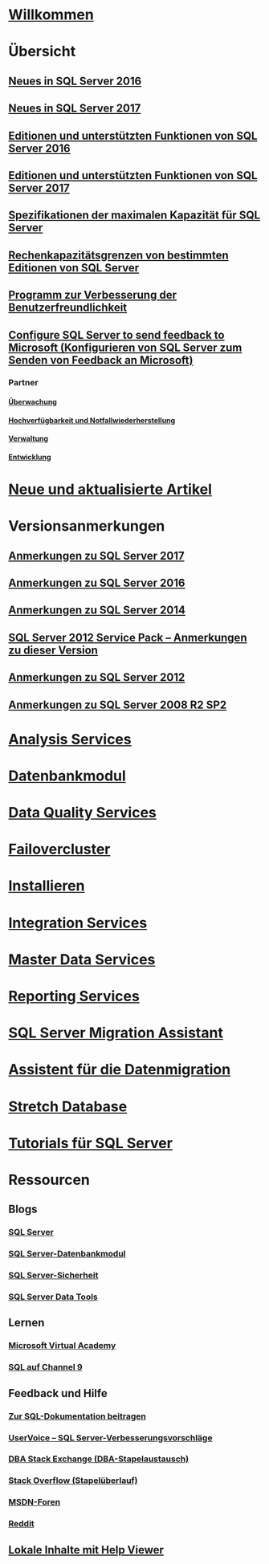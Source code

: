 # [Willkommen](sql-server-technical-documentation.md)

# Übersicht
## [Neues in SQL Server 2016](what-s-new-in-sql-server-2016.md)
## [Neues in SQL Server 2017](what-s-new-in-sql-server-2017.md)
## [Editionen und unterstützten Funktionen von SQL Server 2016](editions-and-components-of-sql-server-2016.md)
## [Editionen und unterstützten Funktionen von SQL Server 2017](editions-and-components-of-sql-server-2017.md)
## [Spezifikationen der maximalen Kapazität für SQL Server](maximum-capacity-specifications-for-sql-server.md)
## [Rechenkapazitätsgrenzen von bestimmten Editionen von SQL Server](compute-capacity-limits-by-edition-of-sql-server.md)
## [Programm zur Verbesserung der Benutzerfreundlichkeit](customer-experience-improvement-program-for-sql-server-data-tools.md)
## [Configure SQL Server to send feedback to Microsoft (Konfigurieren von SQL Server zum Senden von Feedback an Microsoft)](sql-server-customer-feedback.md)
### Partner
#### [Überwachung](partner-monitor-sql-server.md)
#### [Hochverfügbarkeit und Notfallwiederherstellung](partner-hadr-sql-server.md)
#### [Verwaltung](partner-management-sql-server.md)
#### [Entwicklung](partner-dev-sql-server.md)

# [Neue und aktualisierte Artikel](new-updated-sql-server.md)

# Versionsanmerkungen

## [Anmerkungen zu SQL Server 2017](sql-server-2017-release-notes.md)
## [Anmerkungen zu SQL Server 2016](sql-server-2016-release-notes.md)
## [Anmerkungen zu SQL Server 2014](sql-server-2014-release-notes.md)
## [SQL Server 2012 Service Pack – Anmerkungen zu dieser Version](sql-server-2012-sp4-release-notes.md)
## [Anmerkungen zu SQL Server 2012](sql-server-2012-release-notes.md)
## [Anmerkungen zu SQL Server 2008 R2 SP2](sql-server-2008-r2-sp2-release-notes.md)

# [Analysis Services](../analysis-services/analysis-services.md)
# [Datenbankmodul](../database-engine/sql-server-database-engine-overview.md)
# [Data Quality Services](../data-quality-services/data-quality-services.md)
# [Failovercluster](../sql-server/failover-clusters/install/sql-server-failover-cluster-installation.md)
# [Installieren](../sql-server/install/planning-a-sql-server-installation.md)
# [Integration Services](../integration-services/sql-server-integration-services.md)
# [Master Data Services](../master-data-services/master-data-services-overview-mds.md)
# [Reporting Services](../reporting-services/create-deploy-and-manage-mobile-and-paginated-reports.md)
# [SQL Server Migration Assistant](../ssma/sql-server-migration-assistant.md)
# [Assistent für die Datenmigration](../dma/dma-overview.md)
# [Stretch Database](../sql-server/stretch-database/stretch-database.md)
# [Tutorials für SQL Server](tutorials-for-sql-server-2016.md)

# Ressourcen

## Blogs
### [SQL Server](https://blogs.technet.microsoft.com/dataplatforminsider/)
### [SQL Server-Datenbankmodul](https://blogs.msdn.microsoft.com/sqlserverstorageengine/)
### [SQL Server-Sicherheit](https://blogs.msdn.microsoft.com/sqlsecurity/)
### [SQL Server Data Tools](https://blogs.msdn.microsoft.com/ssdt/)

## Lernen
### [Microsoft Virtual Academy](https://mva.microsoft.com/product-training/sql-server#!lang=1033)
### [SQL auf Channel 9](https://channel9.msdn.com/Search?term=sql#ch9Search&lang-en=en&pubDate=year)

## Feedback und Hilfe
### [Zur SQL-Dokumentation beitragen](sql-server-docs-contribute.md)
### [UserVoice – SQL Server-Verbesserungsvorschläge](https://feedback.azure.com/forums/908035-sql-server)
### [DBA Stack Exchange (DBA-Stapelaustausch)](https://dba.stackexchange.com/questions/tagged/sql-server)
### [Stack Overflow (Stapelüberlauf)](http://stackoverflow.com/questions/tagged/sql-server)
### [MSDN-Foren](https://social.msdn.microsoft.com/Forums/en-US/home?category=sqlserver)
### [Reddit](https://www.reddit.com/r/SQLServer)
## [Lokale Inhalte mit Help Viewer](sql-server-help-installation.md)